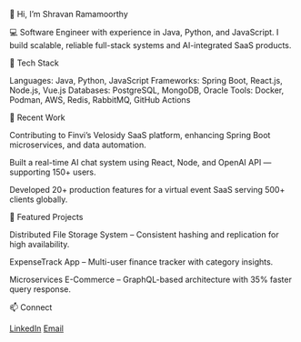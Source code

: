 👋 Hi, I’m Shravan Ramamoorthy

💻 Software Engineer with experience in Java, Python, and JavaScript.
I build scalable, reliable full-stack systems and AI-integrated SaaS products.

🔧 Tech Stack

Languages: Java, Python, JavaScript
Frameworks: Spring Boot, React.js, Node.js, Vue.js
Databases: PostgreSQL, MongoDB, Oracle
Tools: Docker, Podman, AWS, Redis, RabbitMQ, GitHub Actions

🚀 Recent Work

Contributing to Finvi’s Velosidy SaaS platform, enhancing Spring Boot microservices, and data automation.

Built a real-time AI chat system using React, Node, and OpenAI API — supporting 150+ users.

Developed 20+ production features for a virtual event SaaS serving 500+ clients globally.

📂 Featured Projects

Distributed File Storage System – Consistent hashing and replication for high availability.

ExpenseTrack App – Multi-user finance tracker with category insights.

Microservices E-Commerce – GraphQL-based architecture with 35% faster query response.

📫 Connect

[LinkedIn]([url](https://www.linkedin.com/in/shravan-ramamoorthy/))
[Email](mailto:ramamoorthyshravan6@gmail.com)
